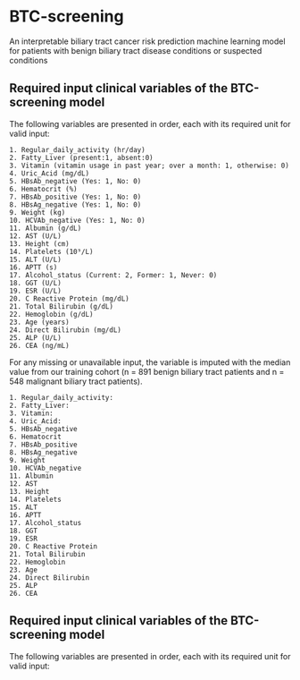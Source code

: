 # BTC-screening
An interpretable biliary tract cancer risk prediction machine learning model for patients with benign biliary tract disease conditions or suspected conditions

## Required input clinical variables of the BTC-screening model
The following variables are presented in order, each with its required unit for valid input:

    1. Regular_daily_activity (hr/day)
    2. Fatty_Liver (present:1, absent:0)
    3. Vitamin (vitamin usage in past year; over a month: 1, otherwise: 0)
    4. Uric_Acid (mg/dL)
    5. HBsAb_negative (Yes: 1, No: 0)
    6. Hematocrit (%)
    7. HBsAb_positive (Yes: 1, No: 0)
    8. HBsAg_negative (Yes: 1, No: 0)
    9. Weight (kg)
    10. HCVAb_negative (Yes: 1, No: 0)
    11. Albumin (g/dL)
    12. AST (U/L)
    13. Height (cm)
    14. Platelets (10⁹/L)
    15. ALT (U/L)
    16. APTT (s)
    17. Alcohol_status (Current: 2, Former: 1, Never: 0)
    18. GGT (U/L)
    19. ESR (U/L)
    20. C Reactive Protein (mg/dL)
    21. Total Bilirubin (g/dL)
    22. Hemoglobin (g/dL)
    23. Age (years)
    24. Direct Bilirubin (mg/dL)
    25. ALP (U/L)
    26. CEA (ng/mL)

For any missing or unavailable input, the variable is imputed with the median value from our training cohort (n = 891 benign biliary tract patients and n = 548 malignant biliary tract patients).

    1. Regular_daily_activity: 
    2. Fatty_Liver: 
    3. Vitamin: 
    4. Uric_Acid: 
    5. HBsAb_negative
    6. Hematocrit
    7. HBsAb_positive
    8. HBsAg_negative
    9. Weight
    10. HCVAb_negative
    11. Albumin
    12. AST
    13. Height
    14. Platelets
    15. ALT 
    16. APTT
    17. Alcohol_status
    18. GGT
    19. ESR 
    20. C Reactive Protein 
    21. Total Bilirubin
    22. Hemoglobin
    23. Age
    24. Direct Bilirubin
    25. ALP
    26. CEA 

## Required input clinical variables of the BTC-screening model
The following variables are presented in order, each with its required unit for valid input:
